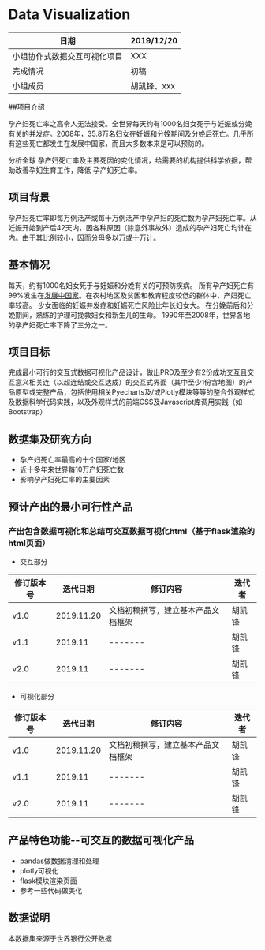 # Data Visualization


|日期|2019/12/20|
|---------|-------|
|小组协作式数据交互可视化项目|XXX|
|完成情况|初稿|
|小组成员|胡凯锋、xxx|

##项目介绍

孕产妇死亡率之高令人无法接受。全世界每天约有1000名妇女死于与妊娠或分娩有关的并发症。2008年，35.8万名妇女在妊娠和分娩期间及分娩后死亡。几乎所有这些死亡都发生在发展中国家，而且大多数本来是可以预防的。

分析全球 孕产妇死亡率及主要死因的变化情况，给需要的机构提供科学依据，帮助改善孕妇生育工作，降低 孕产妇死亡率。

## 项目背景
孕产妇死亡率即每万例活产或每十万例活产中孕产妇的死亡数为孕产妇死亡率。从妊娠开始到产后42天内，因各种原因（除意外事故外）造成的孕产妇死亡均计在内。由于其比例较小，因而分母多以万或十万计。

## 基本情况
每天，约有1000名妇女死于与妊娠和分娩有关的可预防疾病。 所有孕产妇死亡有99%发生在[发展中国家](https://baike.baidu.com/item/%E5%8F%91%E5%B1%95%E4%B8%AD%E5%9B%BD%E5%AE%B6/652451)。在农村地区及贫困和教育程度较低的群体中，产妇死亡率较高。 少女面临的妊娠并发症和妊娠死亡风险比年长妇女大。 在分娩前后和分娩期间，熟练的护理可挽救妇女和新生儿的生命。 1990年至2008年，世界各地的孕产妇死亡率下降了三分之一。

## 项目目标
完成最小可行的交互式数据可视化产品设计，做出PRD及至少有2份成功交互且交互意义相关连（以超连结或交互达成）的交互式界面（其中至少1份含地图）的产品原型或完整产品，包括使用相关Pyecharts及/或Plotly模块等等的整合外观样式及数据科学代码实践，以及外观样式的前端CSS及Javascript库调用实践（如Bootstrap）


## 数据集及研究方向
* 孕产妇死亡率最高的十个国家/地区
* 近十多年来世界每10万产妇死亡数
*  影响孕产妇死亡率的主要因素


## 预计产出的最小可行性产品
### 产出包含数据可视化和总结可交互数据可视化html（基于flask渲染的html页面）
* 交互部分

|修订版本号|迭代日期|修订内容|迭代者|
|---------|-------|--------|-----|
|v1.0|2019.11.20|文档初稿撰写，建立基本产品文档框架|胡凯锋|
|v1.1|2019.11|-------|胡凯锋|
|v2.0|2019.11|-------|胡凯锋|

* 可视化部分

|修订版本号|迭代日期|修订内容|迭代者|
|---------|-------|--------|-----|
|v1.0|2019.11.20|文档初稿撰写，建立基本产品文档框架|胡凯锋|
|v1.1|2019.11|-------|胡凯锋|
|v2.0|2019.11|-------|胡凯锋|



## 产品特色功能--可交互的数据可视化产品
* pandas做数据清理和处理
* plotly可视化
* flask模块渲染页面
* 参考一些代码做美化


## 数据说明
本数据集来源于世界银行公开数据

